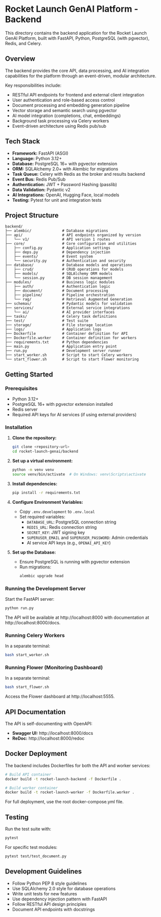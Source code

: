# Rocket Launch GenAI Platform - Backend

This directory contains the backend application for the Rocket Launch GenAI Platform, built with FastAPI, Python, PostgreSQL (with pgvector), Redis, and Celery.

## Overview

The backend provides the core API, data processing, and AI integration capabilities for the platform through an event-driven, modular architecture.

Key responsibilities include:

- RESTful API endpoints for frontend and external client integration
- User authentication and role-based access control
- Document processing and embedding generation pipeline
- Vector storage and semantic search using pgvector
- AI model integration (completions, chat, embeddings)
- Background task processing via Celery workers
- Event-driven architecture using Redis pub/sub

## Tech Stack

- **Framework:** FastAPI (ASGI)
- **Language:** Python 3.12+
- **Database:** PostgreSQL 16+ with pgvector extension
- **ORM:** SQLAlchemy 2.0+ with Alembic for migrations
- **Task Queue:** Celery with Redis as the broker and results backend
- **Event Bus:** Redis Pub/Sub
- **Authentication:** JWT + Password Hashing (passlib)
- **Data Validation:** Pydantic v2
- **AI Integrations:** OpenAI, Hugging Face, local models
- **Testing:** Pytest for unit and integration tests

## Project Structure

```
backend/
├── alembic/              # Database migrations
├── api/                  # API endpoints organized by version
│   └── v1/               # API version 1 routes
├── core/                 # Core configuration and utilities
│   ├── config.py         # Application settings
│   ├── deps.py           # Dependency injection
│   ├── events/           # Event system
│   └── security.py       # Authentication and security
├── database/             # Database models and operations
│   ├── crud/             # CRUD operations for models
│   ├── models/           # SQLAlchemy ORM models
│   └── session.py        # DB session management
├── modules/              # Business logic modules
│   ├── auth/             # Authentication logic
│   ├── document/         # Document processing
│   ├── pipeline/         # Pipeline orchestration
│   └── rag/              # Retrieval Augmented Generation
├── schemas/              # Pydantic models for validation
├── services/             # External service integrations
│   └── ai/               # AI provider interfaces
├── tasks/                # Celery task definitions
├── test/                 # Test suite
├── storage/              # File storage location
├── logs/                 # Application logs
├── Dockerfile            # Container definition for API
├── Dockerfile.worker     # Container definition for workers
├── requirements.txt      # Python dependencies
├── main.py               # Application entry point
├── run.py                # Development server runner
├── start_worker.sh       # Script to start Celery workers
└── start_flower.sh       # Script to start Flower monitoring
```

## Getting Started

### Prerequisites

- Python 3.12+
- PostgreSQL 16+ with pgvector extension installed
- Redis server
- Required API keys for AI services (if using external providers)

### Installation

1. **Clone the repository:**
   ```bash
   git clone <repository-url>
   cd rocket-launch-genai/backend
   ```

2. **Set up a virtual environment:**
   ```bash
   python -m venv venv
   source venv/bin/activate  # On Windows: venv\Scripts\activate
   ```

3. **Install dependencies:**
   ```bash
   pip install -r requirements.txt
   ```

4. **Configure Environment Variables:**
   - Copy `.env.development` to `.env.local`
   - Set required variables:
     - `DATABASE_URL`: PostgreSQL connection string
     - `REDIS_URL`: Redis connection string
     - `SECRET_KEY`: JWT signing key
     - `SUPERUSER_EMAIL` and `SUPERUSER_PASSWORD`: Admin credentials
     - AI service API keys (e.g., `OPENAI_API_KEY`)

5. **Set up the Database:**
   - Ensure PostgreSQL is running with pgvector extension
   - Run migrations:
     ```bash
     alembic upgrade head
     ```

### Running the Development Server

Start the FastAPI server:
```bash
python run.py
```

The API will be available at http://localhost:8000 with documentation at http://localhost:8000/docs.

### Running Celery Workers

In a separate terminal:
```bash
bash start_worker.sh
```

### Running Flower (Monitoring Dashboard)

In a separate terminal:
```bash
bash start_flower.sh
```

Access the Flower dashboard at http://localhost:5555.

## API Documentation

The API is self-documenting with OpenAPI:

- **Swagger UI:** http://localhost:8000/docs
- **ReDoc:** http://localhost:8000/redoc

## Docker Deployment

The backend includes Dockerfiles for both the API and worker services:

```bash
# Build API container
docker build -t rocket-launch-backend -f Dockerfile .

# Build worker container
docker build -t rocket-launch-worker -f Dockerfile.worker .
```

For full deployment, use the root docker-compose.yml file.

## Testing

Run the test suite with:

```bash
pytest
```

For specific test modules:

```bash
pytest test/test_document.py
```

## Development Guidelines

- Follow Python PEP 8 style guidelines
- Use SQLAlchemy 2.0 style for database operations
- Write unit tests for new features
- Use dependency injection pattern with FastAPI
- Follow RESTful API design principles
- Document API endpoints with docstrings 